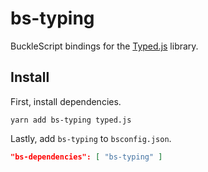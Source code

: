 # bs-typing

BuckleScript bindings for the [Typed.js](https://github.com/mattboldt/typed.js/) library.

## Install

First, install dependencies.

```shell
yarn add bs-typing typed.js
```

Lastly, add `bs-typing` to `bsconfig.json`.

```json
"bs-dependencies": [ "bs-typing" ]
```
